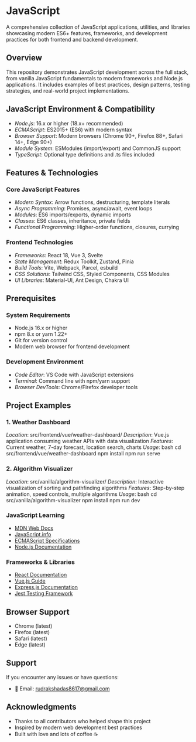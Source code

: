 # JavaScript

A comprehensive collection of JavaScript applications, utilities, and libraries showcasing modern ES6+ features, frameworks, and development practices for both frontend and backend development.

## Overview

This repository demonstrates JavaScript development across the full stack, from vanilla JavaScript fundamentals to modern frameworks and Node.js applications. It includes examples of best practices, design patterns, testing strategies, and real-world project implementations.

## JavaScript Environment & Compatibility

- *Node.js*: 16.x or higher (18.x+ recommended)
- *ECMAScript*: ES2015+ (ES6) with modern syntax
- *Browser Support*: Modern browsers (Chrome 90+, Firefox 88+, Safari 14+, Edge 90+)
- *Module System*: ESModules (import/export) and CommonJS support
- *TypeScript*: Optional type definitions and .ts files included

## Features & Technologies

### Core JavaScript Features
- *Modern Syntax*: Arrow functions, destructuring, template literals
- *Async Programming*: Promises, async/await, event loops
- *Modules*: ES6 imports/exports, dynamic imports
- *Classes*: ES6 classes, inheritance, private fields
- *Functional Programming*: Higher-order functions, closures, currying

### Frontend Technologies
- *Frameworks*: React 18, Vue 3, Svelte
- *State Management*: Redux Toolkit, Zustand, Pinia
- *Build Tools*: Vite, Webpack, Parcel, esbuild
- *CSS Solutions*: Tailwind CSS, Styled Components, CSS Modules
- *UI Libraries*: Material-UI, Ant Design, Chakra UI

## Prerequisites

### System Requirements
- Node.js 16.x or higher
- npm 8.x or yarn 1.22+
- Git for version control
- Modern web browser for frontend development

### Development Environment
- *Code Editor*: VS Code with JavaScript extensions
- *Terminal*: Command line with npm/yarn support
- *Browser DevTools*: Chrome/Firefox developer tools


## Project Examples

### 1. Weather Dashboard
*Location*: src/frontend/vue/weather-dashboard/
*Description*: Vue.js application consuming weather APIs with data visualization
*Features*: Current weather, 7-day forecast, location search, charts
*Usage*:
bash
cd src/frontend/vue/weather-dashboard
npm install
npm run serve


### 2. Algorithm Visualizer
*Location*: src/vanilla/algorithm-visualizer/
*Description*: Interactive visualization of sorting and pathfinding algorithms
*Features*: Step-by-step animation, speed controls, multiple algorithms
*Usage*:
bash
cd src/vanilla/algorithm-visualizer
npm install
npm run dev

### JavaScript Learning
- [MDN Web Docs](https://developer.mozilla.org/en-US/docs/Web/JavaScript)
- [JavaScript.info](https://javascript.info/)
- [ECMAScript Specifications](https://tc39.es/ecma262/)
- [Node.js Documentation](https://nodejs.org/en/docs/)

### Frameworks & Libraries
- [React Documentation](https://reactjs.org/docs)
- [Vue.js Guide](https://vuejs.org/guide/)
- [Express.js Documentation](https://expressjs.com/)
- [Jest Testing Framework](https://jestjs.io/docs)

## Browser Support

- Chrome (latest)
- Firefox (latest)
- Safari (latest)
- Edge (latest)

## Support

If you encounter any issues or have questions:
- 📧 Email: rudrakshadas8617@gmail.com

## Acknowledgments

- Thanks to all contributors who helped shape this project
- Inspired by modern web development best practices
- Built with love and lots of coffee ☕

